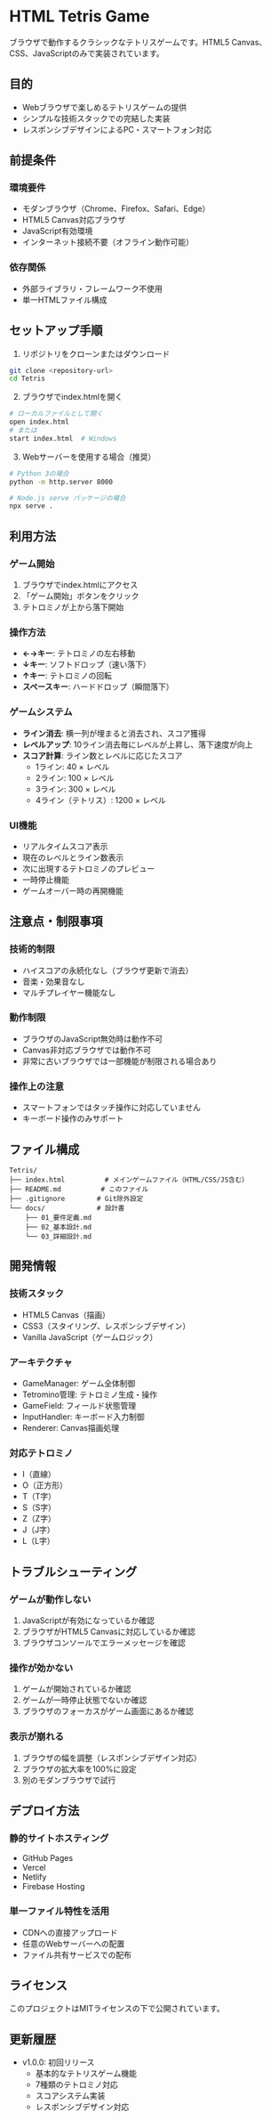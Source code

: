 # HTML Tetris Game

ブラウザで動作するクラシックなテトリスゲームです。HTML5 Canvas、CSS、JavaScriptのみで実装されています。

## 目的

- Webブラウザで楽しめるテトリスゲームの提供
- シンプルな技術スタックでの完結した実装
- レスポンシブデザインによるPC・スマートフォン対応

## 前提条件

### 環境要件
- モダンブラウザ（Chrome、Firefox、Safari、Edge）
- HTML5 Canvas対応ブラウザ
- JavaScript有効環境
- インターネット接続不要（オフライン動作可能）

### 依存関係
- 外部ライブラリ・フレームワーク不使用
- 単一HTMLファイル構成

## セットアップ手順

1. リポジトリをクローンまたはダウンロード
```bash
git clone <repository-url>
cd Tetris
```

2. ブラウザでindex.htmlを開く
```bash
# ローカルファイルとして開く
open index.html
# または
start index.html  # Windows
```

3. Webサーバーを使用する場合（推奨）
```bash
# Python 3の場合
python -m http.server 8000

# Node.js serve パッケージの場合
npx serve .
```

## 利用方法

### ゲーム開始
1. ブラウザでindex.htmlにアクセス
2. 「ゲーム開始」ボタンをクリック
3. テトロミノが上から落下開始

### 操作方法
- **←→キー**: テトロミノの左右移動
- **↓キー**: ソフトドロップ（速い落下）
- **↑キー**: テトロミノの回転
- **スペースキー**: ハードドロップ（瞬間落下）

### ゲームシステム
- **ライン消去**: 横一列が埋まると消去され、スコア獲得
- **レベルアップ**: 10ライン消去毎にレベルが上昇し、落下速度が向上
- **スコア計算**: ライン数とレベルに応じたスコア
  - 1ライン: 40 × レベル
  - 2ライン: 100 × レベル
  - 3ライン: 300 × レベル
  - 4ライン（テトリス）: 1200 × レベル

### UI機能
- リアルタイムスコア表示
- 現在のレベルとライン数表示
- 次に出現するテトロミノのプレビュー
- 一時停止機能
- ゲームオーバー時の再開機能

## 注意点・制限事項

### 技術的制限
- ハイスコアの永続化なし（ブラウザ更新で消去）
- 音楽・効果音なし
- マルチプレイヤー機能なし

### 動作制限
- ブラウザのJavaScript無効時は動作不可
- Canvas非対応ブラウザでは動作不可
- 非常に古いブラウザでは一部機能が制限される場合あり

### 操作上の注意
- スマートフォンではタッチ操作に対応していません
- キーボード操作のみサポート

## ファイル構成

```
Tetris/
├── index.html          # メインゲームファイル（HTML/CSS/JS含む）
├── README.md          # このファイル
├── .gitignore        # Git除外設定
└── docs/             # 設計書
    ├── 01_要件定義.md
    ├── 02_基本設計.md
    └── 03_詳細設計.md
```

## 開発情報

### 技術スタック
- HTML5 Canvas（描画）
- CSS3（スタイリング、レスポンシブデザイン）
- Vanilla JavaScript（ゲームロジック）

### アーキテクチャ
- GameManager: ゲーム全体制御
- Tetromino管理: テトロミノ生成・操作
- GameField: フィールド状態管理
- InputHandler: キーボード入力制御
- Renderer: Canvas描画処理

### 対応テトロミノ
- I（直線）
- O（正方形）
- T（T字）
- S（S字）
- Z（Z字）
- J（J字）
- L（L字）

## トラブルシューティング

### ゲームが動作しない
1. JavaScriptが有効になっているか確認
2. ブラウザがHTML5 Canvasに対応しているか確認
3. ブラウザコンソールでエラーメッセージを確認

### 操作が効かない
1. ゲームが開始されているか確認
2. ゲームが一時停止状態でないか確認
3. ブラウザのフォーカスがゲーム画面にあるか確認

### 表示が崩れる
1. ブラウザの幅を調整（レスポンシブデザイン対応）
2. ブラウザの拡大率を100%に設定
3. 別のモダンブラウザで試行

## デプロイ方法

### 静的サイトホスティング
- GitHub Pages
- Vercel
- Netlify
- Firebase Hosting

### 単一ファイル特性を活用
- CDNへの直接アップロード
- 任意のWebサーバーへの配置
- ファイル共有サービスでの配布

## ライセンス

このプロジェクトはMITライセンスの下で公開されています。

## 更新履歴

- v1.0.0: 初回リリース
  - 基本的なテトリスゲーム機能
  - 7種類のテトロミノ対応
  - スコアシステム実装
  - レスポンシブデザイン対応